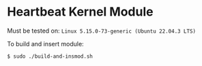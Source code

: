 # Heartbeat Kernel Module

Must be tested on: `Linux 5.15.0-73-generic (Ubuntu 22.04.3 LTS)`

To build and insert module:
```
$ sudo ./build-and-insmod.sh
```
